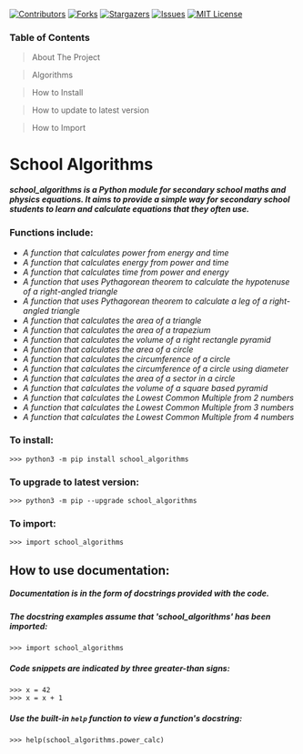 [![Contributors][contributors-shield]][contributors-url]
[![Forks][forks-shield]][forks-url]
[![Stargazers][stars-shield]][stars-url]
[![Issues][issues-shield]][issues-url]
[![MIT License][license-shield]][license-url]



### Table of Contents
> About The Project

> Algorithms

> How to Install

> How to update to latest version

> How to Import

# **School Algorithms**
  ***school_algorithms is a Python module for secondary school maths and physics equations.
  It aims to provide a simple way for secondary school students
  to learn and calculate equations that they often use.***

### Functions include:
- _A function that calculates power from energy and time_
- _A function that calculates energy from power and time_
- _A function that calculates time from power and energy_
- _A function that uses Pythagorean theorem to calculate the hypotenuse of a right-angled triangle_
- _A function that uses Pythagorean theorem to calculate a leg of a right-angled triangle_
- _A function that calculates the area of a triangle_
- _A function that calculates the area of a trapezium_
- _A function that calculates the volume of a right rectangle pyramid_
- _A function that calculates the area of a circle_
- _A function that calculates the circumference of a circle_
- _A function that calculates the circumference of a circle using diameter_
- _A function that calculates the area of a sector in a circle_
- _A function that calculates the volume of a square based pyramid_
- _A function that calculates the Lowest Common Multiple from 2 numbers_
- _A function that calculates the Lowest Common Multiple from 3 numbers_
- _A function that calculates the Lowest Common Multiple from 4 numbers_


### To install:

    >>> python3 -m pip install school_algorithms

### To upgrade to latest version:

    >>> python3 -m pip --upgrade school_algorithms

### To import:

    >>> import school_algorithms

 
 
 
 
 
 
 
 
        
## How to use documentation:
##### Documentation is in the form of docstrings provided with the code.

##### The docstring examples assume that 'school_algorithms' has been imported:

    >>> import school_algorithms

##### Code snippets are indicated by three greater-than signs:

    >>> x = 42
    >>> x = x + 1

##### Use the built-in ``help`` function to view a function's docstring:

    >>> help(school_algorithms.power_calc)



[contributors-shield]: https://img.shields.io/github/contributors/Sammygarch/school_algorithms.svg?style=for-the-badge
[contributors-url]: https://github.com/Sammygarch/school_algorithms/graphs/contributors
[forks-shield]: https://img.shields.io/github/forks/Sammygarch/school_algorithms.svg?style=for-the-badge
[forks-url]: https://github.com/Sammygarch/school_algorithms/network/members
[stars-shield]: https://img.shields.io/github/stars/Sammygarch/school_algorithms.svg?style=for-the-badge
[stars-url]: https://github.com/Sammygarch/school_algorithms/stargazers
[issues-shield]: https://img.shields.io/github/issues/Sammygarch/school_algorithms.svg?style=for-the-badge
[issues-url]: https://github.com/Sammygarch/school_algorithms/issues
[license-shield]: https://img.shields.io/github/license/Sammygarch/school_algorithms.svg?style=for-the-badge
[license-url]: https://github.com/Sammygarch/school_algorithms/blob/master/LICENSE.txt
